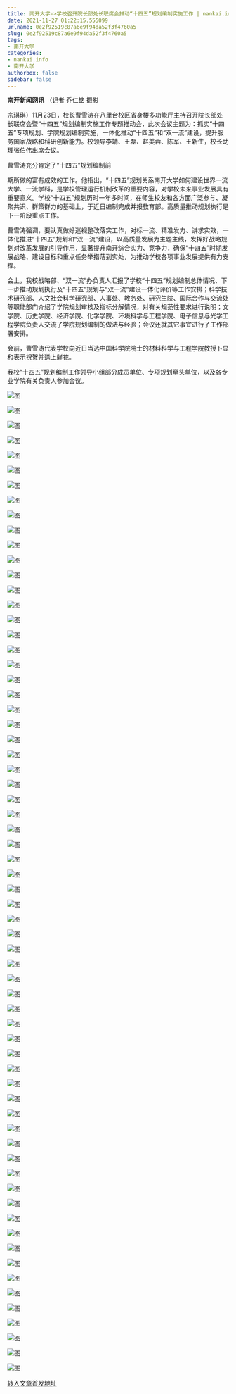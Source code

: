 ```yaml
---
title: 南开大学->学校召开院长部处长联席会推动“十四五”规划编制实施工作 | nankai.info
date: 2021-11-27 01:22:15.555099
urlname: 0e2f92519c87a6e9f94da52f3f4760a5
slug: 0e2f92519c87a6e9f94da52f3f4760a5
tags: 
- 南开大学
categories:
- nankai.info
- 南开大学
authorbox: false
sidebar: false
---
```

**南开新闻网讯** （记者 乔仁铭 摄影

宗琪琪）11月23日，校长曹雪涛在八里台校区省身楼多功能厅主持召开院长部处长联席会暨“十四五”规划编制实施工作专题推动会，此次会议主题为：抓实“十四五”专项规划、学院规划编制实施，一体化推动“十四五”和“双一流”建设，提升服务国家战略和科研创新能力。校领导李靖、王磊、赵美蓉、陈军、王新生，校长助理张伯伟出席会议。

曹雪涛充分肯定了“十四五”规划编制前
<!--more-->
期所做的富有成效的工作。他指出，“十四五”规划关系南开大学如何建设世界一流大学、一流学科，是学校管理运行机制改革的重要内容，对学校未来事业发展具有重要意义。学校“十四五”规划历时一年多时间，在师生校友和各方面广泛参与、凝聚共识、群策群力的基础上，于近日编制完成并报教育部。高质量推动规划执行是下一阶段重点工作。

曹雪涛强调，要认真做好巡视整改落实工作，对标一流、精准发力、讲求实效，一体化推进“十四五”规划和“双一流”建设，以高质量发展为主题主线，发挥好战略规划对改革发展的引导作用，显著提升南开综合实力、竞争力，确保“十四五”时期发展战略、建设目标和重点任务举措落到实处，为推动学校各项事业发展提供有力支撑。

会上，我校战略部、“双一流”办负责人汇报了学校“十四五”规划编制总体情况、下一步推动规划执行及“十四五”规划与“双一流”建设一体化评价等工作安排；科学技术研究部、人文社会科学研究部、人事处、教务处、研究生院、国际合作与交流处等职能部门介绍了学院规划审核及指标分解情况，对有关规范性要求进行说明；文学院、历史学院、经济学院、化学学院、环境科学与工程学院、电子信息与光学工程学院负责人交流了学院规划编制的做法与经验；会议还就其它事宜进行了工作部署安排。

会前，曹雪涛代表学校向近日当选中国科学院院士的材料科学与工程学院教授卜显和表示祝贺并送上鲜花。

我校“十四五”规划编制工作领导小组部分成员单位、专项规划牵头单位，以及各专业学院有关负责人参加会议。

![图](http://news.nankai.edu.cn/ywsd/system/2021/11/23/g)

![图](http://news.nankai.edu.cn/ywsd/system/2021/11/23/p)

![图](http://news.nankai.edu.cn/ywsd/system/2021/11/23/j)

![图](http://news.nankai.edu.cn/ywsd/system/2021/11/23/)

![图](http://news.nankai.edu.cn/ywsd/system/2021/11/23/8)

![图](http://news.nankai.edu.cn/ywsd/system/2021/11/23/4)

![图](http://news.nankai.edu.cn/ywsd/system/2021/11/23/c)

![图](http://news.nankai.edu.cn/ywsd/system/2021/11/23/0)

![图](http://news.nankai.edu.cn/ywsd/system/2021/11/23/f)

![图](http://news.nankai.edu.cn/ywsd/system/2021/11/23/3)

![图](http://news.nankai.edu.cn/ywsd/system/2021/11/23/a)

![图](http://news.nankai.edu.cn/ywsd/system/2021/11/23/d)

![图](http://news.nankai.edu.cn/ywsd/system/2021/11/23/_)

![图](http://news.nankai.edu.cn/ywsd/system/2021/11/23/2)

![图](http://news.nankai.edu.cn/ywsd/system/2021/11/23/0)

![图](http://news.nankai.edu.cn/ywsd/system/2021/11/23/1)

![图](http://news.nankai.edu.cn/ywsd/system/2021/11/23/3)

![图](http://news.nankai.edu.cn/ywsd/system/2021/11/23/4)

![图](http://news.nankai.edu.cn/ywsd/system/2021/11/23/0)

![图](http://news.nankai.edu.cn/ywsd/system/2021/11/23/0)

![图](http://news.nankai.edu.cn/ywsd/system/2021/11/23/0)

![图](http://news.nankai.edu.cn/ywsd/system/2021/11/23/3)

![图](http://news.nankai.edu.cn/ywsd/system/2021/11/23/0)

![图](http://news.nankai.edu.cn/ywsd/system/2021/11/23/0)

![图](http://news.nankai.edu.cn/)

![图](http://news.nankai.edu.cn/ywsd/system/2021/11/23/1)

![图](http://news.nankai.edu.cn/ywsd/system/2021/11/23/3)

![图](http://news.nankai.edu.cn/ywsd/system/2021/11/23/4)

![图](http://news.nankai.edu.cn/)

![图](http://news.nankai.edu.cn/ywsd/system/2021/11/23/0)

![图](http://news.nankai.edu.cn/ywsd/system/2021/11/23/0)

![图](http://news.nankai.edu.cn/ywsd/system/2021/11/23/0)

![图](http://news.nankai.edu.cn/)

![图](http://news.nankai.edu.cn/ywsd/system/2021/11/23/3)

![图](http://news.nankai.edu.cn/ywsd/system/2021/11/23/0)

![图](http://news.nankai.edu.cn/ywsd/system/2021/11/23/0)

![图](http://news.nankai.edu.cn/)

![图](http://news.nankai.edu.cn/ywsd/system/2021/11/23/c)

![图](http://news.nankai.edu.cn/ywsd/system/2021/11/23/i)

![图](http://news.nankai.edu.cn/ywsd/system/2021/11/23/p)

![图](http://news.nankai.edu.cn/)

![图](http://news.nankai.edu.cn/ywsd/system/2021/11/23/n)

![图](http://news.nankai.edu.cn/ywsd/system/2021/11/23/c)

![图](http://news.nankai.edu.cn/ywsd/system/2021/11/23/)

![图](http://news.nankai.edu.cn/ywsd/system/2021/11/23/u)

![图](http://news.nankai.edu.cn/ywsd/system/2021/11/23/d)

![图](http://news.nankai.edu.cn/ywsd/system/2021/11/23/e)

![图](http://news.nankai.edu.cn/ywsd/system/2021/11/23/)

![图](http://news.nankai.edu.cn/ywsd/system/2021/11/23/i)

![图](http://news.nankai.edu.cn/ywsd/system/2021/11/23/a)

![图](http://news.nankai.edu.cn/ywsd/system/2021/11/23/k)

![图](http://news.nankai.edu.cn/ywsd/system/2021/11/23/n)

![图](http://news.nankai.edu.cn/ywsd/system/2021/11/23/a)

![图](http://news.nankai.edu.cn/ywsd/system/2021/11/23/n)

![图](http://news.nankai.edu.cn/ywsd/system/2021/11/23/)

![图](http://news.nankai.edu.cn/ywsd/system/2021/11/23/s)

![图](http://news.nankai.edu.cn/ywsd/system/2021/11/23/w)

![图](http://news.nankai.edu.cn/ywsd/system/2021/11/23/e)

![图](http://news.nankai.edu.cn/ywsd/system/2021/11/23/n)

![图](http://news.nankai.edu.cn/)

![图](http://news.nankai.edu.cn/)

![图](http://news.nankai.edu.cn/ywsd/system/2021/11/23/:)

![图](http://news.nankai.edu.cn/ywsd/system/2021/11/23/p)

![图](http://news.nankai.edu.cn/ywsd/system/2021/11/23/t)

![图](http://news.nankai.edu.cn/ywsd/system/2021/11/23/t)

![图](http://news.nankai.edu.cn/ywsd/system/2021/11/23/h)

[转入文章首发地址](http://news.nankai.edu.cn/ywsd/system/2021/11/23/030049050.shtml)